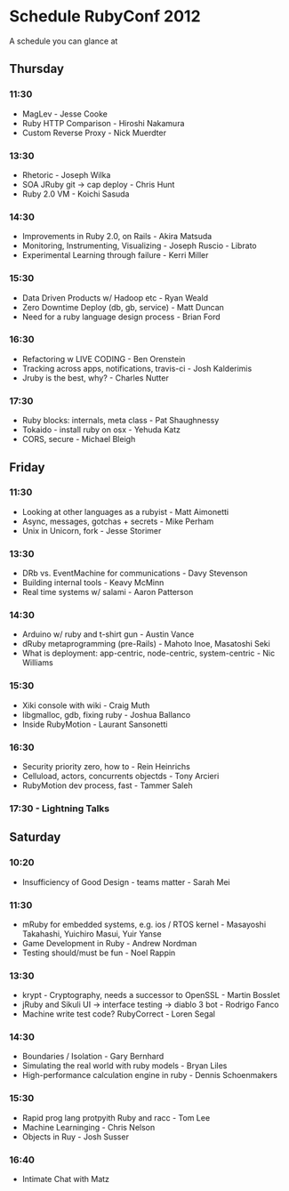 # Schedule RubyConf 2012

A schedule you can glance at

## Thursday

### 11:30
* MagLev - Jesse Cooke
* Ruby HTTP Comparison - Hiroshi Nakamura
* Custom Reverse Proxy - Nick Muerdter

### 13:30
* Rhetoric - Joseph Wilka
* SOA JRuby git -> cap deploy - Chris Hunt
* Ruby 2.0 VM - Koichi Sasuda

### 14:30
* Improvements in Ruby 2.0, on Rails - Akira Matsuda
* Monitoring, Instrumenting, Visualizing - Joseph Ruscio - Librato
* Experimental Learning through failure - Kerri Miller

### 15:30
* Data Driven Products w/ Hadoop etc - Ryan Weald
* Zero Downtime Deploy (db, gb, service) - Matt Duncan
* Need for a ruby language design process - Brian Ford

### 16:30
* Refactoring w LIVE CODING - Ben Orenstein
* Tracking across apps, notifications, travis-ci - Josh Kalderimis
* Jruby is the best, why? - Charles Nutter

### 17:30
* Ruby blocks: internals, meta class - Pat Shaughnessy
* Tokaido - install ruby on osx - Yehuda Katz
* CORS, secure - Michael Bleigh

## Friday

### 11:30
* Looking at other languages as a rubyist - Matt Aimonetti
* Async, messages, gotchas + secrets - Mike Perham
* Unix in Unicorn, fork - Jesse Storimer

### 13:30
* DRb vs. EventMachine for communications - Davy Stevenson
* Building internal tools - Keavy McMinn
* Real time systems w/ salami - Aaron Patterson

### 14:30
* Arduino w/ ruby and t-shirt gun - Austin Vance
* dRuby metaprogramming (pre-Rails) - Mahoto Inoe, Masatoshi Seki
* What is deployment: app-centric, node-centric, system-centric - Nic Williams

### 15:30
* Xiki console with wiki - Craig Muth
* libgmalloc, gdb, fixing ruby - Joshua Ballanco
* Inside RubyMotion - Laurant Sansonetti

### 16:30
* Security priority zero, how to - Rein Heinrichs
* Celluload, actors, concurrents objectds - Tony Arcieri
* RubyMotion dev process, fast - Tammer Saleh

### 17:30 - Lightning Talks

## Saturday

### 10:20
* Insufficiency of Good Design - teams matter - Sarah Mei

### 11:30
* mRuby for embedded systems, e.g. ios / RTOS kernel - Masayoshi Takahashi, Yuichiro Masui, Yuir Yanse
* Game Development in Ruby - Andrew Nordman
* Testing should/must be fun - Noel Rappin

### 13:30
* krypt - Cryptography, needs a successor to OpenSSL - Martin Bosslet
* jRuby and Sikuli UI -> interface testing -> diablo 3 bot - Rodrigo Fanco
* Machine write test code? RubyCorrect - Loren Segal

### 14:30
* Boundaries / Isolation - Gary Bernhard
* Simulating the real world with ruby models - Bryan Liles
* High-performance calculation engine in ruby - Dennis Schoenmakers

### 15:30
* Rapid prog lang protpyith Ruby and racc - Tom Lee
* Machine Learninging - Chris Nelson
* Objects in Ruy - Josh Susser

### 16:40
* Intimate Chat with Matz

